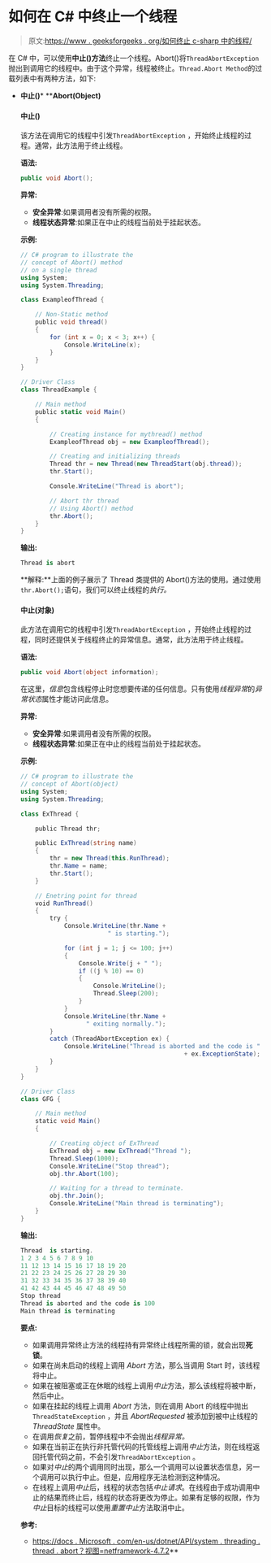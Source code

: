 # 如何在 C# 中终止一个线程

> 原文:[https://www . geeksforgeeks . org/如何终止 c-sharp 中的线程/](https://www.geeksforgeeks.org/how-to-terminate-a-thread-in-c-sharp/)

在 C# 中，可以使用**中止()方法**终止一个线程。Abort()将`ThreadAbortException` 抛出到调用它的线程中。由于这个异常，线程被终止。`Thread.Abort Method`的过载列表中有两种方法，如下:

*   ****中止()*****   ****Abort(Object)**

    #### 中止()

    该方法在调用它的线程中引发`ThreadAbortException` ，开始终止线程的过程。通常，此方法用于终止线程。

    **语法:**

    ```cs
    public void Abort();
    ```

    **异常:**

    *   **安全异常**:如果调用者没有所需的权限。
    *   **线程状态异常**:如果正在中止的线程当前处于挂起状态。

    **示例:**

    ```cs
    // C# program to illustrate the
    // concept of Abort() method
    // on a single thread
    using System;
    using System.Threading;

    class ExampleofThread {

        // Non-Static method
        public void thread()
        {
            for (int x = 0; x < 3; x++) {
                Console.WriteLine(x);
            }
        }
    }

    // Driver Class
    class ThreadExample {

        // Main method
        public static void Main()
        {

            // Creating instance for mythread() method
            ExampleofThread obj = new ExampleofThread();

            // Creating and initializing threads
            Thread thr = new Thread(new ThreadStart(obj.thread));
            thr.Start();

            Console.WriteLine("Thread is abort");

            // Abort thr thread
            // Using Abort() method
            thr.Abort();
        }
    }
    ```

    **输出:**

    ```cs
    Thread is abort

    ```

    **解释:**上面的例子展示了 Thread 类提供的 Abort()方法的使用。通过使用`thr.Abort();`语句，我们可以终止线程的*执行。*

    #### 中止(对象)

    此方法在调用它的线程中引发`ThreadAbortException` ，开始终止线程的过程，同时还提供关于线程终止的异常信息。通常，此方法用于终止线程。

    **语法:**

    ```cs
    public void Abort(object information);
    ```

    在这里，*信息*包含线程停止时您想要传递的任何信息。只有使用*线程异常*的*异常状态*属性才能访问此信息。

    **异常:**

    *   **安全异常**:如果调用者没有所需的权限。
    *   **线程状态异常**:如果正在中止的线程当前处于挂起状态。

    **示例:**

    ```cs
    // C# program to illustrate the
    // concept of Abort(object)
    using System;
    using System.Threading;

    class ExThread {

        public Thread thr;

        public ExThread(string name)
        {
            thr = new Thread(this.RunThread);
            thr.Name = name;
            thr.Start();
        }

        // Enetring point for thread
        void RunThread()
        {
            try {
                Console.WriteLine(thr.Name +
                            " is starting.");

                for (int j = 1; j <= 100; j++) 
                {
                    Console.Write(j + " ");
                    if ((j % 10) == 0) 
                    {
                        Console.WriteLine();
                        Thread.Sleep(200);
                    }
                }
                Console.WriteLine(thr.Name + 
                      " exiting normally.");
            }
            catch (ThreadAbortException ex) {
                Console.WriteLine("Thread is aborted and the code is "
                                                 + ex.ExceptionState);
            }
        }
    }

    // Driver Class
    class GFG {

        // Main method
        static void Main()
        {

            // Creating object of ExThread
            ExThread obj = new ExThread("Thread ");
            Thread.Sleep(1000);
            Console.WriteLine("Stop thread");
            obj.thr.Abort(100);

            // Waiting for a thread to terminate.
            obj.thr.Join();
            Console.WriteLine("Main thread is terminating");
        }
    }
    ```

    **输出:**

    ```cs
    Thread  is starting.
    1 2 3 4 5 6 7 8 9 10 
    11 12 13 14 15 16 17 18 19 20 
    21 22 23 24 25 26 27 28 29 30 
    31 32 33 34 35 36 37 38 39 40 
    41 42 43 44 45 46 47 48 49 50 
    Stop thread
    Thread is aborted and the code is 100
    Main thread is terminating

    ```

    **要点:**

    *   如果调用异常终止方法的线程持有异常终止线程所需的锁，就会出现**死锁**。
    *   如果在尚未启动的线程上调用 *Abort* 方法，那么当调用 Start 时，该线程将中止。
    *   如果在被阻塞或正在休眠的线程上调用*中止*方法，那么该线程将被中断，然后中止。
    *   如果在挂起的线程上调用 *Abort* 方法，则在调用 Abort 的线程中抛出`ThreadStateException` ，并且 *AbortRequested* 被添加到被中止线程的 *ThreadState* 属性中。
    *   在调用*恢复*之前，暂停线程中不会抛出*线程异常。*
    *   如果在当前正在执行非托管代码的托管线程上调用*中止*方法，则在线程返回托管代码之前，不会引发`ThreadAbortException` 。
    *   如果对*中止*的两个调用同时出现，那么一个调用可以设置状态信息，另一个调用可以执行中止。但是，应用程序无法检测到这种情况。
    *   在线程上调用*中止*后，线程的状态包括*中止请求*。在线程由于成功调用中止的结果而终止后，线程的状态将更改为停止。如果有足够的权限，作为*中止*目标的线程可以使用*重置中止*方法取消中止。

    **参考:**

    *   [https://docs . Microsoft . com/en-us/dotnet/API/system . threading . thread . abort？视图=netframework-4.7.2](https://docs.microsoft.com/en-us/dotnet/api/system.threading.thread.abort?view=netframework-4.7.2)**